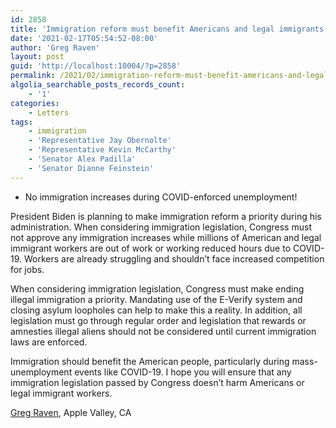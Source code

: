```yaml
---
id: 2858
title: 'Immigration reform must benefit Americans and legal immigrants!'
date: '2021-02-17T05:54:52-08:00'
author: 'Greg Raven'
layout: post
guid: 'http://localhost:10004/?p=2858'
permalink: /2021/02/immigration-reform-must-benefit-americans-and-legal-immigrants/
algolia_searchable_posts_records_count:
    - '1'
categories:
    - Letters
tags:
    - immigration
    - 'Representative Jay Obernolte'
    - 'Representative Kevin McCarthy'
    - 'Senator Alex Padilla'
    - 'Senator Dianne Feinstein'
---
```


- No immigration increases during COVID-enforced unemployment!

President Biden is planning to make immigration reform a priority during his administration. When considering immigration legislation, Congress must not approve any immigration increases while millions of American and legal immigrant workers are out of work or working reduced hours due to COVID-19. Workers are already struggling and shouldn’t face increased competition for jobs.

When considering immigration legislation, Congress must make ending illegal immigration a priority. Mandating use of the E-Verify system and closing asylum loopholes can help to make this a reality. In addition, all legislation must go through regular order and legislation that rewards or amnesties illegal aliens should not be considered until current immigration laws are enforced.

Immigration should benefit the American people, particularly during mass-unemployment events like COVID-19. I hope you will ensure that any immigration legislation passed by Congress doesn’t harm Americans or legal immigrant workers.

[Greg Raven](https://www.gregraven.org/), Apple Valley, CA